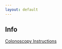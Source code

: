 ```yaml
---
layout: default
---
```


## Info

[Colonoscopy Instructions](https://docs.google.com/document/d/18-UzEL6t0ZCghwD52syqjlvmIz33XRTL_pwm2_sSdis/pub)